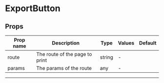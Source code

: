 # ExportButton

## Props

| Prop name | Description                    | Type   | Values | Default |
| --------- | ------------------------------ | ------ | ------ | ------- |
| route     | The route of the page to print | string | -      |         |
| params    | The params of the route        | any    | -      |         |

---
